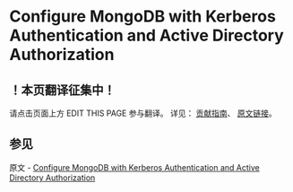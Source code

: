 # Configure MongoDB with Kerberos Authentication and Active Directory Authorization

## ！本页翻译征集中！

请点击页面上方 EDIT THIS PAGE 参与翻译。
详见：
[贡献指南]( https://github.com/JinMuInfo/MongoDB-Manual-zh/blob/master/CONTRIBUTING.md )、
[原文链接](  https://docs.mongodb.com/manual/tutorial/kerberos-auth-activedirectory-authz/  )。

## 参见

原文 - [Configure MongoDB with Kerberos Authentication and Active Directory Authorization]( https://docs.mongodb.com/manual/tutorial/kerberos-auth-activedirectory-authz/ )


